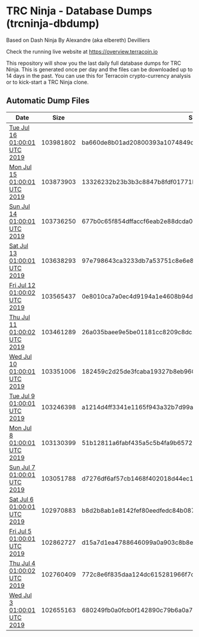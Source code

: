# TRC Ninja - Database Dumps (trcninja-dbdump)
Based on Dash Ninja By Alexandre (aka elbereth) Devilliers

Check the running live website at https://overview.terracoin.io

This repository will show you the last daily full database dumps for TRC Ninja. This is generated once per day and the files can be downloaded up to 14 days in the past.
You can use this for Terracoin crypto-currency analysis or to kick-start a TRC Ninja clone.


## Automatic Dump Files
| Date | Size | SHA256 |
|--|--|--|
| [Tue Jul 16 01:00:01 UTC 2019]() | 103981802 | ba660de8b01ad20800393a1074849d67ab40bb489adae06038fa6c312cdf21cb | 
| [Mon Jul 15 01:00:01 UTC 2019](https://transfer.sh/GTBR6/trcninja-dbdump-20190715010001.tar.bz2) | 103873903 | 13326232b23b3b3c8847b8fdf01771b8c03f8a1f17cdcbed7edc4901642097ee | 
| [Sun Jul 14 01:00:01 UTC 2019](https://transfer.sh/7aQlY/trcninja-dbdump-20190714010001.tar.bz2) | 103736250 | 677b0c65f854dffaccf6eab2e88dcda0983140be07618e143d6c744a6b8c28da | 
| [Sat Jul 13 01:00:01 UTC 2019]() | 103638293 | 97e798643ca3233db7a53751c8e6e8f6211a400f82b6de10542c04024dbc7d5d | 
| [Fri Jul 12 01:00:02 UTC 2019](https://transfer.sh/10KgnN/trcninja-dbdump-20190712010001.tar.bz2) | 103565437 | 0e8010ca7a0ec4d9194a1e4608b94def984e1f73114cd0e126fe78c670ad4b6e | 
| [Thu Jul 11 01:00:02 UTC 2019](https://transfer.sh/8e0k3/trcninja-dbdump-20190711010002.tar.bz2) | 103461289 | 26a035baee9e5be01181cc8209c8dc127308625d2b8e2d4eb45476abd89d8b09 | 
| [Wed Jul 10 01:00:01 UTC 2019](https://transfer.sh/SAzDF/trcninja-dbdump-20190710010001.tar.bz2) | 103351006 | 182459c2d25de3fcaba19327b8eb9602bdbbd3d815293a51a04c06beffa1392c | 
| [Tue Jul  9 01:00:01 UTC 2019](https://transfer.sh/yTv9K/trcninja-dbdump-20190709010001.tar.bz2) | 103246398 | a1214d4ff3341e1165f943a32b7d99a990245c6862fb66e8c87477188fe74b70 | 
| [Mon Jul  8 01:00:01 UTC 2019]() | 103130399 | 51b12811a6fabf435a5c5b4fa9b6572b682463dcada42ad268d3fd9fbe4f3644 | 
| [Sun Jul  7 01:00:01 UTC 2019](https://transfer.sh/15uiir/trcninja-dbdump-20190707010001.tar.bz2) | 103051788 | d7276df6af57cb1468f402018d44ec1e3784e9f44ace90cd86b54625ebc0dbe2 | 
| [Sat Jul  6 01:00:01 UTC 2019]() | 102970883 | b8d2b8ab1e8142fef80eedfedc84b08770ddceb98aa83b55a2018f8458413090 | 
| [Fri Jul  5 01:00:01 UTC 2019](https://transfer.sh/SJ8dE/trcninja-dbdump-20190705010001.tar.bz2) | 102862727 | d15a7d1ea4788646099a0a903c8b8e9b8023f65917527962ab8dda1369de9653 | 
| [Thu Jul  4 01:00:02 UTC 2019]() | 102760409 | 772c8e6f835daa124dc615281966f7c55dde052911f488597e686ec2c011527c | 
| [Wed Jul  3 01:00:01 UTC 2019](https://transfer.sh/OU94A/trcninja-dbdump-20190703010001.tar.bz2) | 102655163 | 680249fb0a0fcb0f142890c79b6a0a7bc08a797fad3bd5bf1e881910f2cfa725 | 
